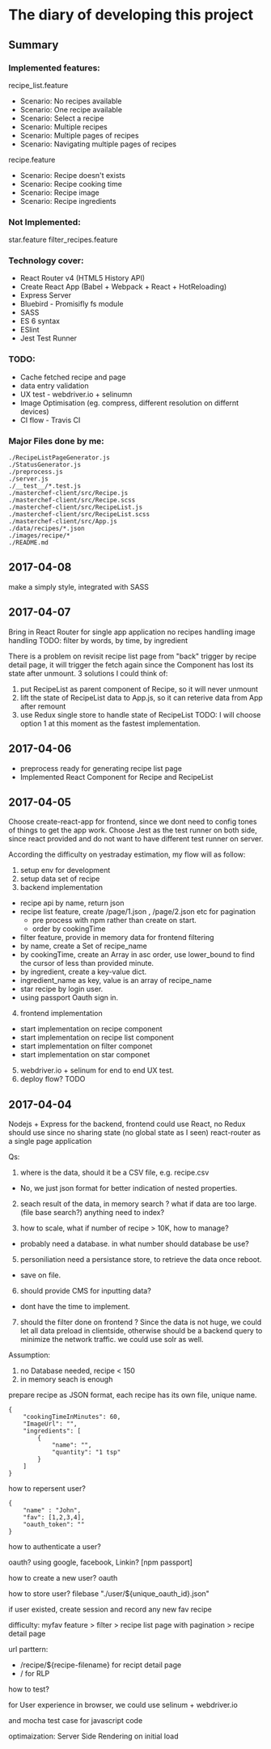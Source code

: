 # The diary of developing this project

## Summary
### Implemented features:
recipe_list.feature
 - Scenario: No recipes available
 - Scenario: One recipe available
 - Scenario: Select a recipe
 - Scenario: Multiple recipes
 - Scenario: Multiple pages of recipes
 - Scenario: Navigating multiple pages of recipes

recipe.feature
 - Scenario: Recipe doesn't exists
 - Scenario: Recipe cooking time
 - Scenario: Recipe image
 - Scenario: Recipe ingredients

### Not Implemented:
star.feature
filter_recipes.feature

### Technology cover:
- React Router v4 (HTML5 History API)
- Create React App (Babel + Webpack + React + HotReloading)
- Express Server
- Bluebird - Promisifly fs module
- SASS
- ES 6 syntax
- ESlint
- Jest Test Runner

### TODO:
- Cache fetched recipe and page
- data entry validation
- UX test - webdriver.io + selinumn
- Image Optimisation (eg. compress, different resolution on differnt devices)
- CI flow - Travis CI


### Major Files done by me:
```
./RecipeListPageGenerator.js
./StatusGenerator.js
./preprocess.js
./server.js
./__test__/*.test.js
./masterchef-client/src/Recipe.js
./masterchef-client/src/Recipe.scss
./masterchef-client/src/RecipeList.js
./masterchef-client/src/RecipeList.scss
./masterchef-client/src/App.js
./data/recipes/*.json
./images/recipe/*
./README.md
```

## 2017-04-08
make a simply style, integrated with SASS

## 2017-04-07
Bring in React Router for single app application
no recipes handling
image handling
TODO:
filter by words, by time, by ingredient

There is a problem on revisit recipe list page from "back" trigger by recipe detail page, it will trigger the fetch again since the Component has lost its state after unmount. 3 solutions I could think of:
1. put RecipeList as parent component of Recipe, so it will never unmount
2. lift the state of RecipeList data to App.js, so it can reterive data from App after remount
3. use Redux single store to handle state of RecipeList
TODO: I will choose option 1 at this moment as the fastest implementation.


## 2017-04-06
- preprocess ready for generating recipe list page
- Implemented React Component for Recipe and RecipeList


## 2017-04-05

Choose create-react-app for frontend, since we dont need to config tones of things to get the app work.
Choose Jest as the test runner on both side, since react provided and do not want to have different test runner on server.

According the difficulty on yestraday estimation, my flow will as follow:
1. setup env for development
2. setup data set of recipe
3. backend implementation
 - recipe api by name, return json
 - recipe list feature, create /page/1.json , /page/2.json etc for pagination
    - pre process with npm rather than create on start.
    - order by cookingTime
 - filter feature, provide in memory data for frontend filtering
  - by name, create a Set of recipe_name
  - by cookingTime, create an Array in asc order, use lower_bound to find the cursor of less than provided minute.
  - by ingredient, create a key-value dict.
   - ingredient_name as key, value is an array of recipe_name
 - star recipe by login user.
  - using passport Oauth sign in.
4. frontend implementation
 - start implementation on recipe component
 - start implementation on recipe list component
 - start implementation on filter componet
 - start implementation on star componet
5. webdriver.io + selinum for end to end UX test.
6. deploy flow? TODO

## 2017-04-04

Nodejs + Express for the backend,
frontend could use React, no Redux should use since no sharing state (no global state as I seen)
react-router as a single page application

Qs:
1. where is the data, should it be a CSV file, e.g. recipe.csv
 - No, we just json format for better indication of nested properties.

2. seach result of the data, in memory search ? what if data are too large. (file base search?) anything need to index?

3. how to scale, what if number of recipe > 10K, how to manage?
 - probably need a database. in what number should database be use?

5. personiliation need a persistance store, to retrieve the data once reboot.
 - save on file.

6. should provide CMS for inputting data?
 - dont have the time to implement.

7. should the filter done on frontend ? Since the data is not huge, we could let all data preload in clientside,
otherwise should be a backend query to minimize the network traffic. we could use solr as well.

Assumption:
1. no Database needed, recipe < 150
2. in memory seach is enough


prepare recipe as JSON format, each recipe has its own file, unique name.

```JSON:
{
    "cookingTimeInMinutes": 60,
    "ImageUrl": "",
    "ingredients": [
        {
            "name": "",
            "quantity": "1 tsp"
        }
    ]
}
```
how to repersent user?
```
{
    "name" : "John",
    "fav": [1,2,3,4],
    "oauth_token": ""
}
```
how to authenticate a user?

oauth? using google, facebook, Linkin? [npm passport]

how to create a new user? oauth

how to store user? filebase "./user/${unique_oauth_id}.json"

if user existed, create session and record any new fav recipe

difficulty:  myfav feature > filter > recipe list page with pagination > recipe detail page

url parttern:
 - /recipe/${recipe-filename} for recipt detail page
 - / for RLP

how to test?

for User experience in browser, we could use selinum + webdriver.io

and mocha test case for javascript code

optimaization:
Server Side Rendering on initial load

